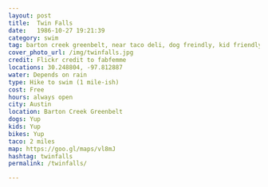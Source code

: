 ```yaml
---
layout: post
title:  Twin Falls 
date:   1986-10-27 19:21:39
category: swim
tag: barton creek greenbelt, near taco deli, dog freindly, kid friendly, bike friendly
cover_photo_url: /img/twinfalls.jpg
credit: Flickr credit to fabfemme
locations: 30.248804, -97.812887 
water: Depends on rain
type: Hike to swim (1 mile-ish)
cost: Free
hours: always open
city: Austin
location: Barton Creek Greenbelt
dogs: Yup
kids: Yup
bikes: Yup
taco: 2 miles
map: https://goo.gl/maps/vl8mJ
hashtag: twinfalls
permalink: /twinfalls/

---
```




